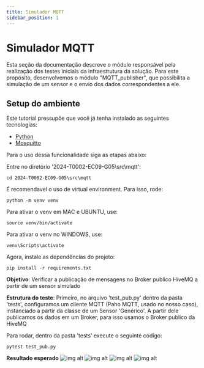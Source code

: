 ```yaml
---
title: Simulador MQTT
sidebar_position: 1
---
```


# Simulador MQTT

Esta seção da documentação descreve o módulo responsável pela realização dos testes iniciais da infraestrutura da solução. Para este propósito, desenvolvemos o módulo "MQTT_publisher", que possibilita a simulação de um sensor e o envio dos dados correspondentes a ele.

## Setup do ambiente 

Este tutorial pressupõe que você já tenha instalado as seguintes tecnologias:
- [Python](https://www.python.org)
- [Mosquitto](https://mosquitto.org)

Para o uso dessa funcionalidade siga as etapas abaixo:

Entre no diretório '2024-T0002-EC09-G05\src\mqtt':
```
cd 2024-T0002-EC09-G05\src\mqtt
```

É recomendavel o uso de virtual environment. Para isso, rode:
```
python -m venv venv
```

Para ativar o venv em MAC e UBUNTU, use:
```
source venv/bin/activate
```

Para ativar o venv no WINDOWS, use:
```
venv\Scripts\activate
```

Agora, instale as dependências do projeto:
```
pip install -r requirements.txt 
```

 
**Objetivo**: Verificar a publicação de mensagens no Broker publico HiveMQ a partir de um sensor simulado

**Estrutura do teste**: 
Primeiro, no arquivo 'test_pub.py' dentro da pasta 'tests', configuramos um cliente MQTT (Paho MQTT, usado no nosso caso), instanciado a partir da classe de um Sensor 'Genérico'. A partir dele publicamos os dados em um Broker, para isso usamos o Broker publico da HiveMQ

Para rodar, dentro da pasta 'tests' execute o seguinte código:
```
pytest test_pub.py
```

**Resultado esperado**
![img alt](/img/code_main-sensor-test_sprint_01.png)
![img alt](/img/code_sensor-def-get_data_sprint_01.png)
![img alt](/img/code_sensor-def-on_sprint_01.png)
![img alt](/img/code_sensor-metodo-construtor_sprint_01.png)